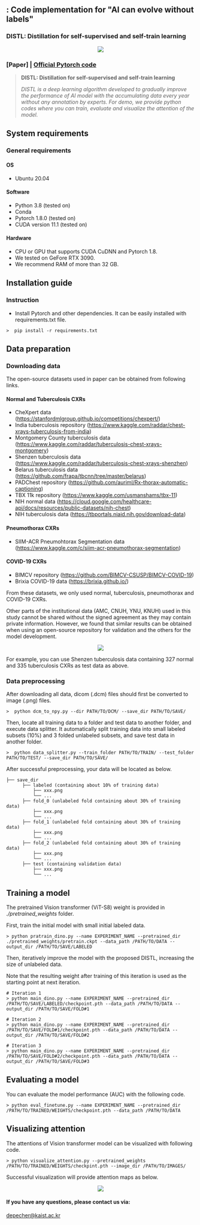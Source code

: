 ## : Code implementation for "AI can evolve without labels"
### DISTL: Distillation for self-supervised and self-train learning

<div align="center">
  <img src="./assets/teaser.png">
</div>

### [Paper] | [Official Pytorch code](https://github.com/sangjoon-park/AI-Can-Self-Evolve)


> **DISTL: Distillation for self-supervised and self-train learning**<br>
>
> *DISTL is a deep learning algorithm developed to gradually improve the performance of AI model with the accumulating data every year without any annotation by experts. For demo, we provide python codes where you can train, evaluate and visualize the attention of the model.*

## System requirements
### General requirements
#### OS
* Ubuntu 20.04

#### Software
* Python 3.8 (tested on)
* Conda
* Pytorch 1.8.0 (tested on)
* CUDA version 11.1 (tested on)

#### Hardware
* CPU or GPU that supports CUDA CuDNN and Pytorch 1.8.
* We tested on GeFore RTX 3090.
* We recommend RAM of more than 32 GB.

## Installation guide
### Instruction
* Install Pytorch and other dependencies. It can be easily installed with requirements.txt file.
```
>  pip install -r requirements.txt
```

## Data preparation
### Downloading data

The open-source datasets used in paper can be obtained from following links.

#### Normal and Tuberculosis CXRs
* CheXpert data (https://stanfordmlgroup.github.io/competitions/chexpert/)
* India tuberculosis repository (https://www.kaggle.com/raddar/chest-xrays-tuberculosis-from-india)
* Montgomery County tuberculosis data (https://www.kaggle.com/raddar/tuberculosis-chest-xrays-montgomery)
* Shenzen tuberculosis data (https://www.kaggle.com/raddar/tuberculosis-chest-xrays-shenzhen)
* Belarus tuberculosis data (https://github.com/frapa/tbcnn/tree/master/belarus)
* PADChest repository (https://github.com/auriml/Rx-thorax-automatic-captioning)
* TBX 11k repository (https://www.kaggle.com/usmanshams/tbx-11)
* NIH normal data (https://cloud.google.com/healthcare-api/docs/resources/public-datasets/nih-chest)
* NIH tuberculosis data (https://tbportals.niaid.nih.gov/download-data)

#### Pneumothorax CXRs
* SIIM-ACR Pneumohtorax Segmentation data (https://www.kaggle.com/c/siim-acr-pneumothorax-segmentation)

#### COVID-19 CXRs
* BIMCV repository (https://github.com/BIMCV-CSUSP/BIMCV-COVID-19)
* Brixia COVID-19 data (https://brixia.github.io/)

From these datasets, we only used normal, tuberculosis, pneumothorax and COVID-19 CXRs.

Other parts of the institutional data (AMC, CNUH, YNU, KNUH) used in this study cannot be shared without the signed agreement as they may contain private information.
However, we found that similar results can be obtained when using an open-source repository for validation and the others for the model development. 

<div align="center">
  <img src="./assets/results.png">
</div>

For example, you can use Shenzen tuberculosis data containing 327 normal and 335 tuberculosis CXRs as test data as above.

### Data preprocessing
After downloading all data, dicom (.dcm) files should first be converted to image (.png) files.
```
>  python dcm_to_npy.py --dir PATH/TO/DCM/ --save_dir PATH/TO/SAVE/
```
Then, locate all training data to a folder and test data to another folder, and execute data splitter. It automatically split training data into small labeled subsets (10%) and 3 folded unlabeled subsets, and save test data in another folder.

```
>  python data_splitter.py --train_folder PATH/TO/TRAIN/ --test_folder PATH/TO/TEST/ --save_dir PATH/TO/SAVE/
```

After successful preprocessing, your data will be located as below.

```
├── save_dir
      ├── labeled (containing about 10% of training data)
          ├── xxx.png
          └── ...
      ├── fold_0 (unlabeled fold containing about 30% of training data)
          ├── xxx.png
          └── ...
      ├── fold_1 (unlabeled fold containing about 30% of training data)
          ├── xxx.png
          └── ...
      ├── fold_2 (unlabeled fold containing about 30% of training data)
          ├── xxx.png
          └── ...
      ├── test (containing validation data)
          ├── xxx.png
          └── ...
```

## Training a model
The pretrained Vision transformer (ViT-S8) weight is provided in *./pretrained_weights* folder.

First, train the initial model with small initial labeled data.
```
> python pratrain_dino.py --name EXPERIMENT_NAME --pretrained_dir ./pretrained_weights/pretrain.ckpt --data_path /PATH/TO/DATA --output_dir /PATH/TO/SAVE/LABELED
```
Then, iteratively improve the model with the proposed DISTL, increasing the size of unlabeled data.

Note that the resulting weight after training of this iteration is used as the starting point at next iteration.
```
# Iteration 1
> python main_dino.py --name EXPERIMENT_NAME --pretrained_dir /PATH/TO/SAVE/LABELED/checkpoint.pth --data_path /PATH/TO/DATA --output_dir /PATH/TO/SAVE/FOLD#1

# Iteration 2
> python main_dino.py --name EXPERIMENT_NAME --pretrained_dir /PATH/TO/SAVE/FOLD#1/checkpoint.pth --data_path /PATH/TO/DATA --output_dir /PATH/TO/SAVE/FOLD#2

# Iteration 3
> python main_dino.py --name EXPERIMENT_NAME --pretrained_dir /PATH/TO/SAVE/FOLD#2/checkpoint.pth --data_path /PATH/TO/DATA --output_dir /PATH/TO/SAVE/FOLD#3
```
## Evaluating a model
You can evaluate the model performance (AUC) with the following code.
```
> python eval_finetune.py --name EXPERIMENT_NAME --pretrained_dir /PATH/TO/TRAINED/WEIGHTS/checkpoint.pth --data_path /PATH/TO/DATA
```

## Visualizing attention
The attentions of Vision transformer model can be visualized with following code.
```
> python visualize_attention.py --pretrained_weights /PATH/TO/TRAINED/WEIGHTS/checkpint.pth --image_dir /PATH/TO/IMAGES/
```
Successful visualization will provide attention maps as below.

<div align="center">
  <img src="./assets/attention.png">
</div>


#### If you have any questions, please contact us via:
depecher@kaist.ac.kr

